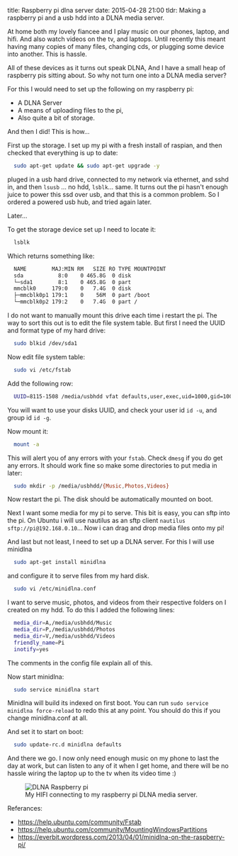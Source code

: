title: Raspberry pi dlna server
date: 2015-04-28 21:00
tldr: Making a raspberry pi and a usb hdd into a DLNA media server.

At home both my lovely fiancee and I play music on our phones, laptop, and hifi.
And also watch videos on the tv, and laptops. Until recently this meant having
many copies of many files, changing cds, or plugging some device into another.
This is hassle.

All of these devices as it turns out speak DLNA, And I have a small heap of
raspberry pis sitting about. So why not turn one into a DLNA media server?

For this I would need to set up the following on my raspberry pi:

* A DLNA Server
* A means of uploading files to the pi,
* Also quite a bit of storage.

And then I did! This is how...

First up the storage. I set up my pi with a fresh install of raspian, and then
checked that everything is up to date:

```bash
  sudo apt-get update && sudo apt-get upgrade -y
```

pluged in a usb hard drive, connected to my network via ethernet, and sshd in,
and then `lsusb` ... no hdd, `lsblk`... same. It turns out the pi hasn't enough
juice to power this ssd over usb, and that this is a common problem. So I ordered
a powered usb hub, and tried again later.

Later...

To get the storage device set up I need to locate it:

```bash
  lsblk
```

Which returns something like:

```bash
  NAME        MAJ:MIN RM   SIZE RO TYPE MOUNTPOINT
  sda           8:0    0 465.8G  0 disk
  └─sda1        8:1    0 465.8G  0 part
  mmcblk0     179:0    0   7.4G  0 disk
  ├─mmcblk0p1 179:1    0    56M  0 part /boot
  └─mmcblk0p2 179:2    0   7.4G  0 part /
```

I do not want to manually mount this drive each time i restart the pi.
The way to sort this out is to edit the file system table. But first I need the
UUID and format type of my hard drive:

```bash
  sudo blkid /dev/sda1
```

Now edit file system table:

```bash
  sudo vi /etc/fstab
```

Add the following row:

```bash
  UUID=8115-1508 /media/usbhdd vfat defaults,user,exec,uid=1000,gid=100,umask=000 0 0
```

You will want to use your disks UUID, and check your user id `id -u`, and group id `id -g`.

Now mount it:

```bash
  mount -a
```

This will alert you of any errors with your `fstab`. Check `dmesg` if you do get
any errors. It should work fine so make some directories to put media in later:

```bash
  sudo mkdir -p /media/usbhdd/{Music,Photos,Videos}
```

Now restart the pi. The disk should be automatically mounted on boot.

Next I want some media for my pi to serve. This bit is easy, you can sftp into
the pi. On Ubuntu i will use nautilus as an sftp client
`nautilus sftp://pi@192.168.0.10`... Now i can drag and drop media files onto
my pi!

And last but not least, I need to set up a DLNA server. For this I will use
minidlna

```bash
  sudo apt-get install minidlna
```

and configure it to serve files from my hard disk.

```bash
  sudo vi /etc/minidlna.conf
```

I want to serve music, photos, and videos from their respective folders on I
created on my hdd. To do this I added the following lines:

```bash
  media_dir=A,/media/usbhdd/Music
  media_dir=P,/media/usbhdd/Photos
  media_dir=V,/media/usbhdd/Videos
  friendly_name=Pi
  inotify=yes
```

The comments in the config file explain all of this.

Now start minidlna:

```bash
  sudo service minidlna start
```

Minidlna will build its indexed on first boot. You can run `sudo service
minidlna force-reload` to redo this at any point. You should do this if you
change minidlna.conf at all.

And set it to start on boot:

```bash
  sudo update-rc.d minidlna defaults
```

And there we go. I now only need enough music on my phone to last the day at
work, but
can listen to any of it when I get home, and there will be no hassle wiring the
laptop up to the tv when its video time :)

<figure>
  <img src="/assets/pi-dlna.jpg" alt="DLNA Raspberry pi">
  <figcaption>
    My HIFI connecting to my raspberry pi DLNA media server.
  </figcaption>
</figure>

Referances:

* https://help.ubuntu.com/community/Fstab
* https://help.ubuntu.com/community/MountingWindowsPartitions
* https://everbit.wordpress.com/2013/04/01/minidlna-on-the-raspberry-pi/

